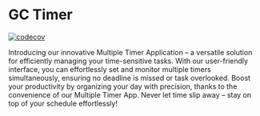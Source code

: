 # GC Timer

[![codecov](https://codecov.io/gh/nggepe/gc-timer/graph/badge.svg?token=DH4WOSYS3E)](https://codecov.io/gh/nggepe/gc-timer)

Introducing our innovative Multiple Timer Application – a versatile solution for efficiently managing your time-sensitive tasks. With our user-friendly interface, you can effortlessly set and monitor multiple timers simultaneously, ensuring no deadline is missed or task overlooked. Boost your productivity by organizing your day with precision, thanks to the convenience of our Multiple Timer App. Never let time slip away – stay on top of your schedule effortlessly!
